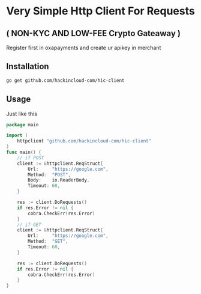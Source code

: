 # Very Simple Http Client For Requests
## ( NON-KYC AND LOW-FEE Crypto Gateaway )

Register first in oxapayments and create ur apikey in merchant

## Installation

```bash
go get github.com/hackincloud-com/hic-client
```

## Usage

Just like this

```go
package main

import (
	httpclient "github.com/hackincloud-com/hic-client"
)
func main() {
	// if POST
	client := &httpclient.ReqStruct{
		Url:     "https://google.com",
		Method:  "POST",
		Body:    io.ReaderBody,
		Timeout: 60,
	}

	res := client.DoRequests()
	if res.Error != nil {
		cobra.CheckErr(res.Error)
	}
    // if GET
    client := &httpclient.ReqStruct{
		Url:     "https://google.com",
		Method:  "GET",
		Timeout: 60,
	}

	res := client.DoRequests()
	if res.Error != nil {
		cobra.CheckErr(res.Error)
	}
}
```
